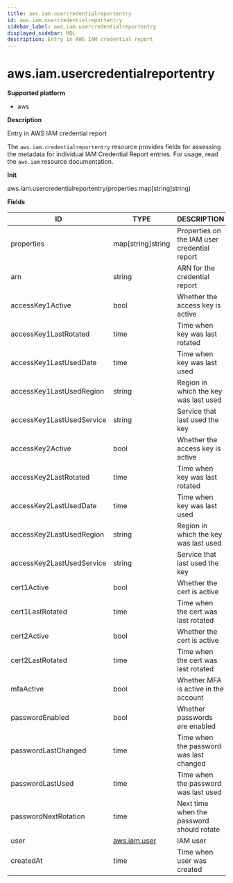 ```yaml
---
title: aws.iam.usercredentialreportentry
id: aws.iam.usercredentialreportentry
sidebar_label: aws.iam.usercredentialreportentry
displayed_sidebar: MQL
description: Entry in AWS IAM credential report
---
```


# aws.iam.usercredentialreportentry

**Supported platform**

- aws

**Description**

Entry in AWS IAM credential report

The `aws.iam.credentialreportentry` resource provides fields for assessing the metadata for individual IAM Credential Report entries. For usage, read the `aws.iam` resource documentation.

**Init**

aws.iam.usercredentialreportentry(properties map[string]string)

**Fields**

| ID                        | TYPE                            | DESCRIPTION                                  |
| ------------------------- | ------------------------------- | -------------------------------------------- |
| properties                | map[string]string               | Properties on the IAM user credential report |
| arn                       | string                          | ARN for the credential report                |
| accessKey1Active          | bool                            | Whether the access key is active             |
| accessKey1LastRotated     | time                            | Time when key was last rotated               |
| accessKey1LastUsedDate    | time                            | Time when key was last used                  |
| accessKey1LastUsedRegion  | string                          | Region in which the key was last used        |
| accessKey1LastUsedService | string                          | Service that last used the key               |
| accessKey2Active          | bool                            | Whether the access key is active             |
| accessKey2LastRotated     | time                            | Time when key was last rotated               |
| accessKey2LastUsedDate    | time                            | Time when key was last used                  |
| accessKey2LastUsedRegion  | string                          | Region in which the key was last used        |
| accessKey2LastUsedService | string                          | Service that last used the key               |
| cert1Active               | bool                            | Whether the cert is active                   |
| cert1LastRotated          | time                            | Time when the cert was last rotated          |
| cert2Active               | bool                            | Whether the cert is active                   |
| cert2LastRotated          | time                            | Time when the cert was last rotated          |
| mfaActive                 | bool                            | Whether MFA is active in the account         |
| passwordEnabled           | bool                            | Whether passwords are enabled                |
| passwordLastChanged       | time                            | Time when the password was last changed      |
| passwordLastUsed          | time                            | Time when the password was last used         |
| passwordNextRotation      | time                            | Next time when the password should rotate    |
| user                      | [aws.iam.user](aws.iam.user.md) | IAM user                                     |
| createdAt                 | time                            | Time when user was created                   |
